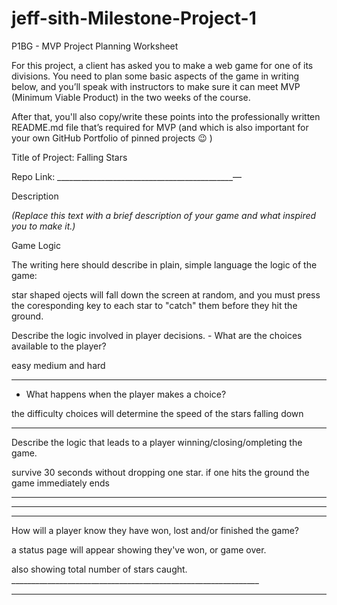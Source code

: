# jeff-sith-Milestone-Project-1



P1BG - MVP Project Planning Worksheet

For this project, a client has asked you to make a web game for one of its divisions. You need to plan some basic aspects of the game in writing below, and you’ll speak with instructors to make sure it can meet MVP (Minimum Viable Product) in the two weeks of the course. 

After that, you'll also copy/write these points into the professionally written README.md file that’s required for MVP (and which is also important for your own GitHub Portfolio of pinned projects 😉 )

Title of Project: Falling Stars

Repo Link: ____________________________________________—

Description

_(Replace this text with a brief description of your game and what inspired you to make it.)_

Game Logic

The writing here should describe in plain, simple language the logic of the game:

star shaped ojects will fall down the screen at random, and you must press the coresponding key to each star to "catch" them before they hit the ground.

Describe the logic involved in player decisions.
 	- What are the choices available to the player?

easy medium and hard
______________________________________________________________

- What happens when the player makes a choice?

the difficulty choices will determine the speed of the stars falling down
______________________________________________________________


Describe the logic that leads to a player winning/closing/ompleting the game.

survive 30 seconds without dropping one star. if one hits the ground the game immediately ends
______________________________________________________________

______________________________________________________________

______________________________________________________________


How will a player know they have won, lost and/or finished the game?


a status page will appear showing they've won, or game over.

also showing total number of stars caught.
	______________________________________________________________

______________________________________________________________





